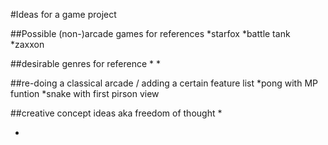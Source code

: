 #Ideas for a game project

##Possible (non-)arcade games for references
*starfox
*battle tank
*zaxxon


##desirable genres for reference
*
*


##re-doing a classical arcade / adding a certain feature list
*pong with MP funtion
*snake with first pirson view

##creative concept ideas aka freedom of thought
*

*
